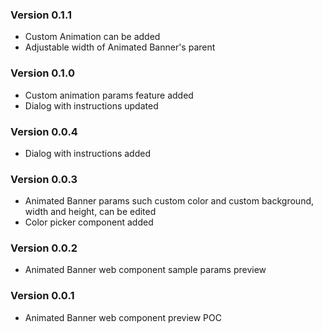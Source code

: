### Version 0.1.1
- Custom Animation can be added
- Adjustable width of Animated Banner's parent
### Version 0.1.0
- Custom animation params feature added
- Dialog with instructions updated
### Version 0.0.4
- Dialog with instructions added
### Version 0.0.3
- Animated Banner params such custom color and custom background, width and height, can be edited
- Color picker component added
### Version 0.0.2
- Animated Banner web component sample params preview
### Version 0.0.1
- Animated Banner web component preview POC

